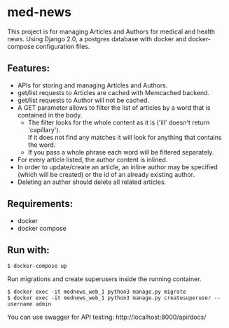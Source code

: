 # med-news

This project is for managing Articles and Authors for medical and health news.
Using Django 2.0, a postgres database with docker and docker-compose configuration files.

## Features:

  - APIs for storing and managing Articles and Authors.
  - get/list requests to Articles are cached with Memcached backend.
  - get/list requests to Author will not be cached.
  - A GET parameter allows to filter the list of articles by a word that is contained in the body.
    - The filter looks for the whole content as it is ('ill' doesn't return 'capillary').    
        If it does not find any matches it will look for anything that contains the word.
    - If you pass a whole phrase each word will be filtered separately.
  - For every article listed, the author content is inlined.
  - In order to update/create an article, an inline author may be specified (which will be created) or the id of an already existing author.
  - Deleting an author should delete all related articles.

## Requirements:

  - docker
  - docker compose

## Run with:

    $ docker-compose up

Run migrations and create superusers inside the running container.

    $ docker exec -it mednews_web_1 python3 manage.py migrate
    $ docker exec -it mednews_web_1 python3 manage.py createsuperuser --username admin

You can use swagger for API testing: http://localhost:8000/api/docs/